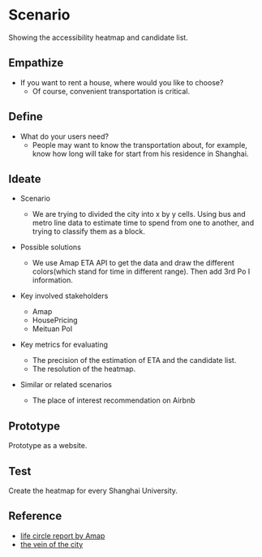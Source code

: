 # Scenario
Showing the accessibility heatmap and candidate list.

## Empathize

- If you want to rent a house, where would you like to choose?
  - Of course, convenient transportation is critical.

## Define

- What do your users need?
  - People may want to know the transportation about, for example, know how long will take for start from his residence in Shanghai.

## Ideate

- Scenario
  - We are trying to divided the city into x by y cells. Using bus and metro line data to estimate time to spend from one to another, and trying to classify them as a block.

- Possible solutions
  - We use Amap ETA API to get the data and draw the different colors(which stand for time in different range). Then add 3rd Po I information.

- Key involved stakeholders
  - Amap
  - HousePricing
  - Meituan PoI

- Key metrics for evaluating
  - The precision of the estimation of ETA and the candidate list.
  - The resolution of the heatmap.

- Similar or related scenarios
  - The place of interest recommendation on Airbnb

## Prototype

Prototype as a website.

## Test

Create the heatmap for every Shanghai University.

## Reference

- [life circle report by Amap](http://report.Amap.com/mobile/life.do)
- [the vein of the city](https://www.96486d9b.xyz/City-Vein/html/shanghai.html)
